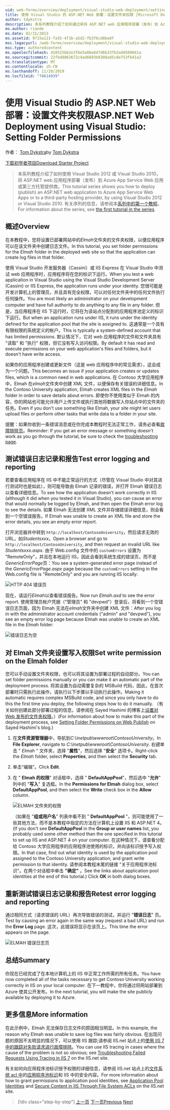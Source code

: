 ```yaml
---
uid: web-forms/overview/deployment/visual-studio-web-deployment/setting-folder-permissions
title: 使用 Visual Studio 的 ASP.NET Web 部署：设置文件夹权限 |Microsoft Docs
author: tdykstra
description: 本系列教程介绍了如何通过来将 ASP.NET web 应用程序部署（发布）到 Azure App Service Web 应用或第三方托管提供程序。
ms.author: riande
ms.date: 02/15/2013
ms.assetid: 9715a121-fa55-4f1b-a5d2-fb3f6cd8be8f
msc.legacyurl: /web-forms/overview/deployment/visual-studio-web-deployment/setting-folder-permissions
msc.type: authoredcontent
ms.openlocfilehash: 410525bb2e3f6e5a0be6d7d6b33fb3a40509041a
ms.sourcegitcommit: 22fbd8863672c4ad6693b8388ad5c8e753fb41a2
ms.translationtype: MT
ms.contentlocale: zh-CN
ms.lasthandoff: 11/28/2019
ms.locfileid: "74614939"
---
```

# <a name="aspnet-web-deployment-using-visual-studio-setting-folder-permissions"></a><span data-ttu-id="660bf-103">使用 Visual Studio 的 ASP.NET Web 部署：设置文件夹权限</span><span class="sxs-lookup"><span data-stu-id="660bf-103">ASP.NET Web Deployment using Visual Studio: Setting Folder Permissions</span></span>

<span data-ttu-id="660bf-104">作者： [Tom Dykstra](https://github.com/tdykstra)</span><span class="sxs-lookup"><span data-stu-id="660bf-104">by [Tom Dykstra](https://github.com/tdykstra)</span></span>

[<span data-ttu-id="660bf-105">下载初学者项目</span><span class="sxs-lookup"><span data-stu-id="660bf-105">Download Starter Project</span></span>](https://go.microsoft.com/fwlink/p/?LinkId=282627)

> <span data-ttu-id="660bf-106">本系列教程介绍了如何使用 Visual Studio 2012 或 Visual Studio 2010，将 ASP.NET web 应用程序部署（发布）到 Azure App Service Web 应用或第三方托管提供商。</span><span class="sxs-lookup"><span data-stu-id="660bf-106">This tutorial series shows you how to deploy (publish) an ASP.NET web application to Azure App Service Web Apps or to a third-party hosting provider, by using Visual Studio 2012 or Visual Studio 2010.</span></span> <span data-ttu-id="660bf-107">有关序列的信息，请参阅本[系列中的第一个教程](introduction.md)。</span><span class="sxs-lookup"><span data-stu-id="660bf-107">For information about the series, see [the first tutorial in the series](introduction.md).</span></span>

## <a name="overview"></a><span data-ttu-id="660bf-108">概述</span><span class="sxs-lookup"><span data-stu-id="660bf-108">Overview</span></span>

<span data-ttu-id="660bf-109">在本教程中，您将设置已部署网站中的*Elmah*文件夹的文件夹权限，以便应用程序可以在该文件夹中创建日志文件。</span><span class="sxs-lookup"><span data-stu-id="660bf-109">In this tutorial, you set folder permissions for the *Elmah* folder in the deployed web site so that the application can create log files in that folder.</span></span>

<span data-ttu-id="660bf-110">使用 Visual Studio 开发服务器（Cassini）或 IIS Express 在 Visual Studio 中测试 web 应用程序时，应用程序将在您的标识下运行。</span><span class="sxs-lookup"><span data-stu-id="660bf-110">When you test a web application in Visual Studio using the Visual Studio Development Server (Cassini) or IIS Express, the application runs under your identity.</span></span> <span data-ttu-id="660bf-111">您很可能是开发计算机上的管理员，并且具有完全权限，可以对任何文件夹中的任何文件执行任何操作。</span><span class="sxs-lookup"><span data-stu-id="660bf-111">You are most likely an administrator on your development computer and have full authority to do anything to any file in any folder.</span></span> <span data-ttu-id="660bf-112">但是，当应用程序在 IIS 下运行时，它将在为该站点分配到的应用程序池定义的标识下运行。</span><span class="sxs-lookup"><span data-stu-id="660bf-112">But when an application runs under IIS, it runs under the identity defined for the application pool that the site is assigned to.</span></span> <span data-ttu-id="660bf-113">这通常是一个具有有限权限的系统定义的帐户。</span><span class="sxs-lookup"><span data-stu-id="660bf-113">This is typically a system-defined account that has limited permissions.</span></span> <span data-ttu-id="660bf-114">默认情况下，它对 web 应用程序的文件和文件夹具有 "读取" 和 "执行" 权限，但它没有写入访问权限。</span><span class="sxs-lookup"><span data-stu-id="660bf-114">By default it has read and execute permissions on your web application's files and folders, but it doesn't have write access.</span></span>

<span data-ttu-id="660bf-115">如果你的应用程序创建或更新文件（这是 web 应用程序中的常见需求），这会成为一个问题。</span><span class="sxs-lookup"><span data-stu-id="660bf-115">This becomes an issue if your application creates or updates files, which is a common need in web applications.</span></span> <span data-ttu-id="660bf-116">在 Contoso 大学应用程序中，Elmah 在*elmah*文件夹中创建 XML 文件，以便保存有关错误的详细信息。</span><span class="sxs-lookup"><span data-stu-id="660bf-116">In the Contoso University application, Elmah creates XML files in the *Elmah* folder in order to save details about errors.</span></span> <span data-ttu-id="660bf-117">即使你不使用类似于 Elmah 的内容，你的网站也可能允许用户上传文件或执行其他将数据写入你站点中的文件夹的任务。</span><span class="sxs-lookup"><span data-stu-id="660bf-117">Even if you don't use something like Elmah, your site might let users upload files or perform other tasks that write data to a folder in your site.</span></span>

<span data-ttu-id="660bf-118">提醒：如果你收到一条错误消息或在你完成本教程时无法正常工作，请务必查看[故障排除页](troubleshooting.md)。</span><span class="sxs-lookup"><span data-stu-id="660bf-118">Reminder: If you get an error message or something doesn't work as you go through the tutorial, be sure to check the [troubleshooting page](troubleshooting.md).</span></span>

## <a name="test-error-logging-and-reporting"></a><span data-ttu-id="660bf-119">测试错误日志记录和报告</span><span class="sxs-lookup"><span data-stu-id="660bf-119">Test error logging and reporting</span></span>

<span data-ttu-id="660bf-120">若要查看应用程序在 IIS 中不能正常运行的方式（尽管在 Visual Studio 中对其进行测试时也是如此），则可能导致由 Elmah 记录的错误，并打开 Elmah 错误日志以查看详细信息。</span><span class="sxs-lookup"><span data-stu-id="660bf-120">To see how the application doesn't work correctly in IIS (although it did when you tested it in Visual Studio), you can cause an error that would normally be logged by Elmah, and then open the Elmah error log to see the details.</span></span> <span data-ttu-id="660bf-121">如果 Elmah 无法创建 XML 文件并存储错误详细信息，则会看到一个空错误报告。</span><span class="sxs-lookup"><span data-stu-id="660bf-121">If Elmah was unable to create an XML file and store the error details, you see an empty error report.</span></span>

<span data-ttu-id="660bf-122">打开浏览器并中转到 `http://localhost/ContosoUniversity`，然后请求无效的 URL，如*Studentsxxx*。</span><span class="sxs-lookup"><span data-stu-id="660bf-122">Open a browser and go to `http://localhost/ContosoUniversity`, and then request an invalid URL like *Studentsxxx.aspx*.</span></span> <span data-ttu-id="660bf-123">由于 Web.config 文件中的 `customErrors` 设置为 "RemoteOnly"，并且在本地运行 IIS，因此会看到系统生成的错误页，而不是*GenericErrorPage*页：</span><span class="sxs-lookup"><span data-stu-id="660bf-123">You see a system-generated error page instead of the *GenericErrorPage.aspx* page because the `customErrors` setting in the Web.config file is "RemoteOnly" and you are running IIS locally:</span></span>

![HTTP 404 错误页](setting-folder-permissions/_static/image1.png)

<span data-ttu-id="660bf-125">现在，请运行*Elmah*以查看错误报告。</span><span class="sxs-lookup"><span data-stu-id="660bf-125">Now run *Elmah.axd* to see the error report.</span></span> <span data-ttu-id="660bf-126">使用管理员帐户凭据（&quot;管理员&quot; 和 &quot;devpwd&quot;）登录后，将看到一个空错误日志页面，因为 Elmah 无法在*elmah*文件夹中创建 XML 文件：</span><span class="sxs-lookup"><span data-stu-id="660bf-126">After you log in with the administrator account credentials (&quot;admin&quot; and &quot;devpwd&quot;), you see an empty error log page because Elmah was unable to create an XML file in the *Elmah* folder:</span></span>

![错误日志为空](setting-folder-permissions/_static/image2.png)

## <a name="set-write-permission-on-the-elmah-folder"></a><span data-ttu-id="660bf-128">对 Elmah 文件夹设置写入权限</span><span class="sxs-lookup"><span data-stu-id="660bf-128">Set write permission on the Elmah folder</span></span>

<span data-ttu-id="660bf-129">您可以手动设置文件夹权限，也可以将其设置为部署过程的自动部分。</span><span class="sxs-lookup"><span data-stu-id="660bf-129">You can set folder permissions manually or you can make it an automatic part of the deployment process.</span></span> <span data-ttu-id="660bf-130">将其设置为自动需要复杂的 MSBuild 代码，因此，在首次部署时只需执行此操作，请执行以下步骤以手动执行此操作。</span><span class="sxs-lookup"><span data-stu-id="660bf-130">Making it automatic requires complex MSBuild code, and since you only have to do this the first time you deploy, the following steps how to do it manually.</span></span> <span data-ttu-id="660bf-131">（有关如何创建此部分部署过程的信息，请参阅在 Sayed Hashimi 的博客上[设置对 Web 发布的文件夹权限](http://sedodream.com/2011/11/08/SettingFolderPermissionsOnWebPublish.aspx)。）</span><span class="sxs-lookup"><span data-stu-id="660bf-131">(For information about how to make this part of the deployment process, see [Setting Folder Permissions on Web Publish](http://sedodream.com/2011/11/08/SettingFolderPermissionsOnWebPublish.aspx) on Sayed Hashimi's blog.)</span></span>

1. <span data-ttu-id="660bf-132">在**文件资源管理器**中，导航到*C:\inetpub\wwwroot\ContosoUniversity*。</span><span class="sxs-lookup"><span data-stu-id="660bf-132">In **File Explorer**, navigate to *C:\inetpub\wwwroot\ContosoUniversity*.</span></span> <span data-ttu-id="660bf-133">右键单击 " *Elmah* " 文件夹，选择 "**属性**"，然后选择 "**安全**" 选项卡。</span><span class="sxs-lookup"><span data-stu-id="660bf-133">Right-click the *Elmah* folder, select **Properties**, and then select the **Security** tab.</span></span>
2. <span data-ttu-id="660bf-134">单击“编辑”。</span><span class="sxs-lookup"><span data-stu-id="660bf-134">Click **Edit**.</span></span>
3. <span data-ttu-id="660bf-135">在 " **Elmah 的权限**" 对话框中，选择 " **DefaultAppPool**"，然后选中 "**允许**" 列中的 "**写入**" 复选框。</span><span class="sxs-lookup"><span data-stu-id="660bf-135">In the **Permissions for Elmah** dialog box, select **DefaultAppPool**, and then select the **Write** check box in the **Allow** column.</span></span>

    ![ELMAH 文件夹的权限](setting-folder-permissions/_static/image3.png)

    <span data-ttu-id="660bf-137">（如果在 "**组或用户名**" 列表中看不到 " **DefaultAppPool** "，则可能使用了一些其他方法，而不是本教程中指定的方法在计算机上设置 IIS 和 ASP.NET 4。</span><span class="sxs-lookup"><span data-stu-id="660bf-137">(If you don't see **DefaultAppPool** in the **Group or user names** list, you probably used some other method than the one specified in this tutorial to set up IIS and ASP.NET 4 on your computer.</span></span> <span data-ttu-id="660bf-138">在这种情况下，请查看分配给 Contoso 大学应用程序的应用程序池使用的标识，并向该标识授予写入权限。</span><span class="sxs-lookup"><span data-stu-id="660bf-138">In that case, find out what identity is used by the application pool assigned to the Contoso University application, and grant write permission to that identity.</span></span> <span data-ttu-id="660bf-139">请参阅本教程末尾的链接 "关于应用程序池标识"。在两个对话框中单击 **"确定"** 。</span><span class="sxs-lookup"><span data-stu-id="660bf-139">See the links about application pool identities at the end of this tutorial.) Click **OK** in both dialog boxes.</span></span>

## <a name="retest-error-logging-and-reporting"></a><span data-ttu-id="660bf-140">重新测试错误日志记录和报告</span><span class="sxs-lookup"><span data-stu-id="660bf-140">Retest error logging and reporting</span></span>

<span data-ttu-id="660bf-141">通过相同方式（请求错误的 URL）再次导致错误的测试，并运行 "**错误日志**" 页。</span><span class="sxs-lookup"><span data-stu-id="660bf-141">Test by causing an error again in the same way (request a bad URL) and run the **Error Log** page.</span></span> <span data-ttu-id="660bf-142">这次，此错误将显示在该页上。</span><span class="sxs-lookup"><span data-stu-id="660bf-142">This time the error appears on the page.</span></span>

![ELMAH 错误日志页](setting-folder-permissions/_static/image4.png)

## <a name="summary"></a><span data-ttu-id="660bf-144">总结</span><span class="sxs-lookup"><span data-stu-id="660bf-144">Summary</span></span>

<span data-ttu-id="660bf-145">你现在已经完成了在本地计算机上的 IIS 中正常工作所需的所有任务。</span><span class="sxs-lookup"><span data-stu-id="660bf-145">You have now completed all of the tasks necessary to get Contoso University working correctly in IIS on your local computer.</span></span> <span data-ttu-id="660bf-146">在下一教程中，你将通过将网站部署到 Azure 使其公开发布。</span><span class="sxs-lookup"><span data-stu-id="660bf-146">In the next tutorial, you will make the site publicly available by deploying it to Azure.</span></span>

## <a name="more-information"></a><span data-ttu-id="660bf-147">更多信息</span><span class="sxs-lookup"><span data-stu-id="660bf-147">More information</span></span>

<span data-ttu-id="660bf-148">在此示例中，Elmah 无法保存日志文件的原因相当明显。</span><span class="sxs-lookup"><span data-stu-id="660bf-148">In this example, the reason why Elmah was unable to save log files was fairly obvious.</span></span> <span data-ttu-id="660bf-149">在出现问题的原因不太明显的情况下，可以使用 IIS 跟踪;请参阅 IIS.net 站点上的[使用 IIS 7 中的跟踪对失败请求进行故障排除](https://www.iis.net/learn/troubleshoot/using-failed-request-tracing/troubleshooting-failed-requests-using-tracing-in-iis)。</span><span class="sxs-lookup"><span data-stu-id="660bf-149">You can use IIS tracing in cases where the cause of the problem is not so obvious; see [Troubleshooting Failed Requests Using Tracing in IIS 7](https://www.iis.net/learn/troubleshoot/using-failed-request-tracing/troubleshooting-failed-requests-using-tracing-in-iis) on the IIS.net site.</span></span>

<span data-ttu-id="660bf-150">有关如何向应用程序池标识授予权限的详细信息，请参阅 IIS.net 站点上的[文件系统 acl 中](https://www.iis.net/learn/get-started/planning-for-security/secure-content-in-iis-through-file-system-acls)的[应用程序池标识](https://www.iis.net/learn/manage/configuring-security/application-pool-identities)和 IIS 中的安全内容。</span><span class="sxs-lookup"><span data-stu-id="660bf-150">For more information about how to grant permissions to application pool identities, see [Application Pool Identities](https://www.iis.net/learn/manage/configuring-security/application-pool-identities) and [Secure Content in IIS Through File System ACLs](https://www.iis.net/learn/get-started/planning-for-security/secure-content-in-iis-through-file-system-acls) on the IIS.net site.</span></span>

> [!div class="step-by-step"]
> <span data-ttu-id="660bf-151">[上一页](deploying-to-iis.md)
> [下一页](deploying-to-production.md)</span><span class="sxs-lookup"><span data-stu-id="660bf-151">[Previous](deploying-to-iis.md)
[Next](deploying-to-production.md)</span></span>
